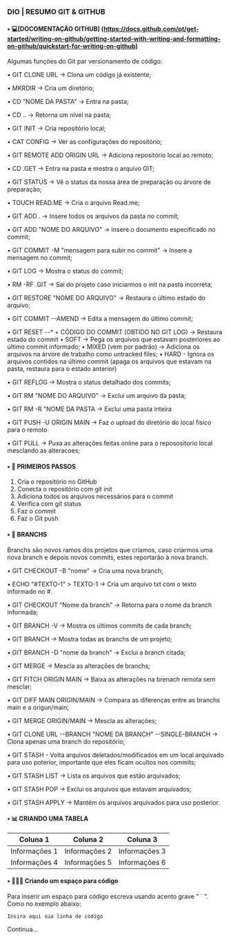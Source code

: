 ### DIO | RESUMO GIT & GITHUB 

#### • 💻[DOCOMENTAÇÃO GITHUB] (https://docs.github.com/pt/get-started/writing-on-github/getting-started-with-writing-and-formatting-on-github/quickstart-for-writing-on-github)

Algumas funções do Git par versionamento de código:

• GIT CLONE URL -> Clona um código já existente;

• MKRDIR -> Cria um diretório;

• CD "NOME DA PASTA" -> Entra na pasta;

• CD .. ->  Retorna um nível na pasta;

• GIT INIT -> Cria repositório local;

• CAT CONFIG -> Ver as configurações do repositório;

• GIT REMOTE ADD ORIGIN URL -> Adiciona repositório local ao remoto;

• CD .GET -> Entra na pasta e mostra o arquivo GIT;

• GIT STATUS ->  Vê o status da nossa área de preparação ou árvore de preparação;

• TOUCH READ.ME -> Cria o arquivo Read.me;

• GIT ADD . -> Insere todos os arquivos da pasta no commit;

• GIT ADD "NOME DO ARQUIVO" -> Insere o documento especificado no commit;

• GIT COMMIT -M "mensagem para subir no commit" -> Insere a mensagem no commit;

• GIT LOG ->  Mostra o status do commit;

• RM -RF .GIT -> Sai do projeto caso iniciarmos o init na pasta incorreta;

• GIT RESTORE "NOME DO ARQUIVO" -> Restaura o último estado do arquivo;

• GIT COMMIT --AMEND -> Edita a mensagem do último commit;

• GIT RESET --* + CÓDIGO DO COMMIT (OBTIDO NO GIT LOG) -> Restaura estado do commit
    • SOFT -> Pega os arquivos que estavam posteriores ao último commit informado;
    • MIXED (vem por padrão) -> Adiciona os arquivos na árvore de trabalho como untracked files;
    • HARD - Ignora os arquivos contidos na último commit (apaga os arquivos que estavam na pasta, restaura para o estado anterior)

• GIT REFLOG -> Mostra o status detalhado dos commits;

• GIT RM "NOME DO ARQUIVO" -> Exclui um arquivo da pasta;

• GIT RM -R "NOME DA PASTA -> Exclui uma pasta inteira

• GIT PUSH -U ORIGIN MAIN -> Faz o upload do diretório do local fisico para o remoto

• GIT PULL -> Puxa as alterações feitas online para o reposositorio local mesclando as alteracoes;

#### • 🦉 PRIMEIROS PASSOS

 1. Cria o repositório no GitHub
 2. Conecta o repositório com git init
 3. Adiciona todos os arquivos necessários para o commit
 4. Verifica com git status
 5. Faz o commit
 6. Faz o Git push

 #### • 👾 BRANCHS

 Branchs são novos ramos dos projetos que criamos, caso criarmos uma nova branch e depois novos commits, estes reportarão à nova branch.

 • GIT CHECKOUT -B "nome" -> Cria uma nova branch;

 • ECHO "#TEXTO-1" > TEXTO-1 -> Cria um arquivo txt com o texto informado no #.

 • GIT CHECKOUT "Nome da branch" -> Retorna para o nome da branch informada;

 • GIT BRANCH -V -> Mostra os últimos commits de cada branch;

 • GIT BRANCH -> Mostra todas as branchs de um projeto;

 • GIT BRANCH -D "nome da branch" -> Exclui a branch citada;

 • GIT MERGE -> Mescla as alterações de branchs;

• GIT FITCH ORIGIN MAIN -> Baixa as alterações na brenach remota sem mesclar;

• GIT DIFF MAIN ORIGIN/MAIN -> Compara as diferenças entre as branchs main e a origun/main;

• GIT MERGE ORIGIN/MAIN -> Mescla as alterações;

• GIT CLONE URL --BRANCH "NOME DA BRANCH" --SINGLE-BRANCH -> Clona apenas uma branch do repositório;

• GIT STASH - Volta arquivos deletados/modificados em um local arquivado para uso poterior, importante que eles ficam ocultos nos commits;

• GIT STASH LIST -> Lista os arquivos que estão arquivados;

• GIT STASH POP -> Exclui os arquivos que estavam arquivados;

• GIT STASH APPLY -> Mantém os arquivos arquivados para uso posterior.

#### • 📊 CRIANDO UMA TABELA

| Coluna 1 | Coluna 2 | Coluna 3 |
|-------| ----- | ------- |
| Informações 1 | Informações 2 | Informações 3 |
| Informações 4 | Informações 5 | Informações 6 |

#### • 👨🏼‍💻 Criando um espaço para código

Para inserir um espaço para código escreva usando acento grave " ` ". Como no exemplo abaixo:

````
Insira aqui sua linha de código
````
Continua...
